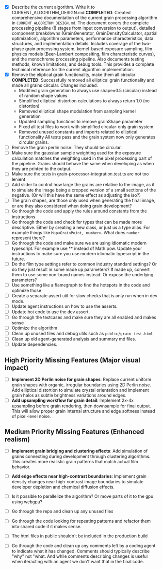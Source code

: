 - [x] Describe the current algorithm. Write it to CURRENT_ALGORITHM_DESIGN.md
  **COMPLETED**: Created comprehensive documentation of the current grain processing algorithm in `CURRENT_ALGORITHM_DESIGN.md`. The document covers the complete processing pipeline (8 stages from input conversion to output), detailed component breakdowns (GrainGenerator, GrainDensityCalculator, spatial optimization), algorithm parameters, performance characteristics, data structures, and implementation details. Includes coverage of the two-phase grain processing system, kernel-based exposure sampling, film physics models (Beer-Lambert compositing, film characteristic curves), and the monochrome processing pipeline. Also documents testing methods, known limitations, and debug tools. This provides a complete technical reference for the current algorithm implementation.
- [x] Remove the eliptical grain functionality, make them all circular
  **COMPLETED**: Successfully removed all elliptical grain functionality and made all grains circular. Changes included:
  - Modified grain generation to always use shape=0.5 (circular) instead of random shape values
  - Simplified elliptical distortion calculations to always return 1.0 (no distortion)
  - Removed elliptical shape modulation from sampling kernel generation
  - Updated sampling functions to remove grainShape parameter
  - Fixed all test files to work with simplified circular-only grain system
  - Removed unused constants and imports related to elliptical functionality
  All tests pass and the grain system now only generates circular grains.
- [ ] Remove the grain perlin noise. They should be circular.
- [ ] Make sure the gaussian sample weighting used for the exposure calculation matches the weighting used in the pixel processing part of the pipeline. Grains should behave the same when developing as when they are printed to the output.
- [ ] Make sure the tests in grain-processor-integration.test.ts are not too lenient
- [ ] Add slider to control how large the grains are relative to the image, as if to simulate the image being a cropped version of a small sections of the negative. (Or will this have the same effect as adjusting the iso?)
- [ ] The grain shapes, are those only used when generating the final image, or are they also considered when doing grain development?
- [ ] Go through the code and apply the rules around constants from the instructions
- [ ] Go through the code and check for types that can be made more descriptive. Either by creating a new class, or just us a type alias. For example things like `Map<GrainPoint, number>`. What does `number` represent there?
- [ ] Go through the code and make sure we are using idiomatic modern typescript. For example use ** instead of Math.pow. Update your instructions to make sure you use modern idiomatic typescript in the future.
- [ ] Do the film type settings refer to common industry standard settings? Or do they just result in some made up parameters? If made up, convert them to use some non-brand names instead. Or expose the underlying parameters?
- [ ] Use something like a flamegraph to find the hotspots in the code and optimize those
- [ ] Create a separate assert util for slow checks that is only run when in dev mode.
- [ ] Update agent instructions on how to use the asserts.
- [ ] Update hot code to use the dev assert.
- [ ] Go through the testcases and make sure they are all enabled and makes sense
- [ ] Optimize the algorithm
- [ ] Clean up unused files and debug utils such as `public/grain-test.html`
- [ ] Clean up old agent-generated analysis and summary md files.
- [ ] Update dependencies.

## High Priority Missing Features (Major visual impact)

- [ ] **Implement 2D Perlin noise for grain shapes**: Replace current uniform grain shapes with organic, irregular boundaries using 2D Perlin noise. Add elliptical distortion to simulate crystal orientation and implement grain halos as subtle brightness variations around edges.
- [ ] **Add upsampling workflow for grain detail**: Implement 2x-4x upsampling before grain rendering, then downsample for final output. This will allow proper grain internal structure and edge softness instead of pixel-level noise.

## Medium Priority Missing Features (Enhanced realism)

- [ ] **Implement grain bridging and clustering effects**: Add simulation of grains connecting during development through clustering algorithms. This creates more realistic grain patterns that match actual film behavior.
- [ ] **Add edge effects near high-contrast boundaries**: Implement grain density changes near high-contrast image boundaries to simulate developer depletion and chemical diffusion effects.


- [ ] Is it possible to parallelize the algorithm? Or move parts of it to the gpu using webgpu?
- [ ] Go through the repo and clean up any unused files
- [ ] Go through the code looking for repeating patterns and refactor them into shared code if it makes sense.
- [ ] The html files in public shouldn't be included in the production build
- [ ] Go through the code and clean up any comments left by a coding agent to indicate what it has changed. Comments should typically describe "why" not "what. And while comments describing changes is useful when iteracting with an agent we don't want that in the final code.
